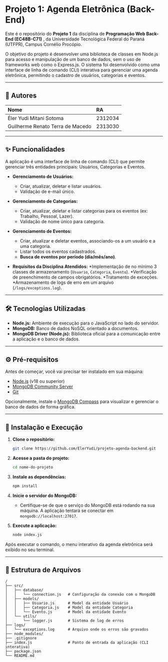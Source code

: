 # Projeto 1: Agenda Eletrônica (Back-End)

Este é o repositório do **Projeto 1** da disciplina de **Programação Web Back-End (EC48B-C71)** , da Universidade Tecnológica Federal do Paraná (UTFPR), Campus Cornélio Procópio.

O objetivo do projeto é desenvolver uma biblioteca de classes em Node.js para acesso e manipulação de um banco de dados, sem o uso de frameworks web como o Express.js. O sistema foi desenvolvido como uma interface de linha de comando (CLI) interativa para gerenciar uma agenda eletrônica, permitindo o cadastro de usuários, categorias e eventos.

---

## 👥 Autores

| Nome | RA |
| :--- | :--- |
| Éler Yudi Mitani Sotoma | 2312034 |
| Guilherme Renato Terra de Macedo | 2313030 |

---

## ✨ Funcionalidades

A aplicação é uma interface de linha de comando (CLI) que permite gerenciar três entidades principais: Usuários, Categorias e Eventos.

* **Gerenciamento de Usuários:**
    * Criar, atualizar, deletar e listar usuários.
    * Validação de e-mail único.

* **Gerenciamento de Categorias:**
    * Criar, atualizar, deletar e listar categorias para os eventos (ex: Trabalho, Pessoal, Lazer).
    * Validação de nome único para categoria.

* **Gerenciamento de Eventos:**
    * Criar, atualizar e deletar eventos, associando-os a um usuário e a uma categoria.
    * Listar todos os eventos cadastrados.
    * **Busca de eventos por período (dia/mês/ano)**.

* **Requisitos da Disciplina Atendidos:**
    *Implementação de no mínimo 3 classes de armazenamento (`Usuario`, `Categoria`, `Evento`).
    *Verificação de preenchimento de campos obrigatórios.
    *Tratamento de exceções.
    *Armazenamento de logs de erro em um arquivo (`/logs/exceptions.log`).

---

## 🛠️ Tecnologias Utilizadas

* **Node.js:** Ambiente de execução para o JavaScript no lado do servidor.
* **MongoDB:** Banco de dados NoSQL orientado a documentos.
* **MongoDB Driver (Node.js):** Biblioteca oficial para a comunicação entre a aplicação e o banco de dados.

---

## ⚙️ Pré-requisitos

Antes de começar, você vai precisar ter instalado em sua máquina:
* [Node.js](https://nodejs.org/en/) (v18 ou superior)
* [MongoDB Community Server](https://www.mongodb.com/try/download/community)
* [Git](https://git-scm.com/)

Opcionalmente, instale o [MongoDB Compass](https://www.mongodb.com/products/compass) para visualizar e gerenciar o banco de dados de forma gráfica.

---

## 🚀 Instalação e Execução

1.  **Clone o repositório:**
    ```bash
    git clone https://github.com/ElerYudi/projeto-agenda-backend.git
    ```

2.  **Acesse a pasta do projeto:**
    ```bash
    cd nome-do-projeto
    ```

3.  **Instale as dependências:**
    ```bash
    npm install
    ```

4.  **Inicie o servidor do MongoDB:**
    * Certifique-se de que o serviço do MongoDB está rodando na sua máquina. A aplicação tentará se conectar em `mongodb://localhost:27017`.

5.  **Execute a aplicação:**
    ```bash
    node index.js
    ```

Após executar o comando, o menu interativo da agenda eletrônica será exibido no seu terminal.

---

## 📂 Estrutura de Arquivos

```
/
├── src/
│   ├── database/
│   │   └── connection.js   # Configuração da conexão com o MongoDB
│   ├── models/
│   │   ├── Usuario.js      # Model da entidade Usuário
│   │   ├── Categoria.js    # Model da entidade Categoria
│   │   └── Evento.js       # Model da entidade Evento
│   └── utils/
│       └── logger.js       # Sistema de log de erros
├── logs/
│   └── exceptions.log      # Arquivo onde os erros são gravados
├── node_modules/
├── .gitignore
├── index.js                # Ponto de entrada da aplicação (CLI interativa)
├── package.json
└── README.md
```
